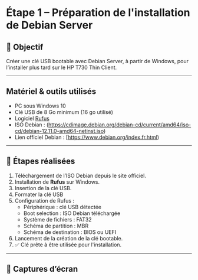 # Étape 1 – Préparation de l'installation de Debian Server

## 🎯 Objectif
Créer une clé USB bootable avec Debian Server, à partir de Windows, pour l’installer plus tard sur le HP T730 Thin Client.

---

## Matériel & outils utilisés

- PC sous Windows 10
- Clé USB de 8 Go minimum (16 go utilisé)
- Logiciel [Rufus](https://rufus.ie)
- ISO Debian : (https://cdimage.debian.org/debian-cd/current/amd64/iso-cd/debian-12.11.0-amd64-netinst.iso)
- Lien officiel Debian : [https://www.debian.org/index.fr.html)

---

## 📝 Étapes réalisées

1. Téléchargement de l’ISO Debian depuis le site officiel.
2. Installation de **Rufus** sur Windows.
3. Insertion de la clé USB.
4. Formater la clé USB 
5. Configuration de Rufus :
   - Périphérique : clé USB détectée
   - Boot selection : ISO Debian téléchargée 
   - Système de fichiers : FAT32
   - Schéma de partition : MBR 
   - Schéma de destination : BIOS ou UEFI
6. Lancement de la création de la clé bootable.
7. ✅ Clé prête à être utilisée pour l'installation.

---

## 📸 Captures d’écran

> 
```markdown

